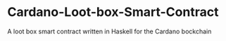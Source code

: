 # Cardano-Loot-box-Smart-Contract
A loot box smart contract written in Haskell for the Cardano bockchain
